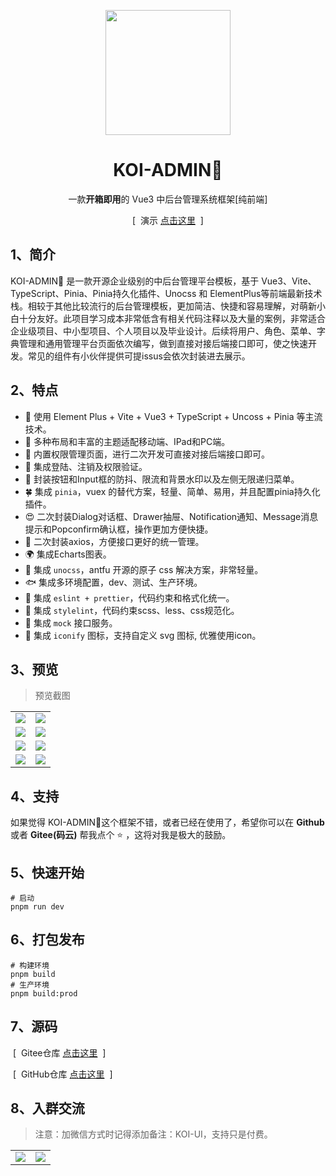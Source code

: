<p align="center">
  <img src="https://pic4.zhimg.com/v2-702a23ebb518199355099df77a3cfe07_b.webp" width="200" height="200" />
</p>

<h1 align="center">KOI-ADMIN🌻</h1>

<p align="center">一款<b>开箱即用</b>的 Vue3 中后台管理系统框架[纯前端]</p>

<p align="center">
  <span>&nbsp;[&nbsp;</span>
  演示
  <a href="http://39.107.143.109/login" target="_blank">点击这里</a>
  <span>&nbsp;]&nbsp;</span>
<p>

## 1、简介

KOI-ADMIN🌻 是一款开源企业级别的中后台管理平台模板，基于 Vue3、Vite、TypeScript、Pinia、Pinia持久化插件、Unocss 和 ElementPlus等前端最新技术栈。相较于其他比较流行的后台管理模板，更加简洁、快捷和容易理解，对萌新小白十分友好。此项目学习成本非常低含有相关代码注释以及大量的案例，非常适合企业级项目、中小型项目、个人项目以及毕业设计。后续将用户、角色、菜单、字典管理和通用管理平台页面依次编写，做到直接对接后端接口即可，使之快速开发。常见的组件有小伙伴提供可提issus会依次封装进去展示。

## 2、特点

- 🎯 使用 Element Plus + Vite + Vue3 + TypeScript + Uncoss + Pinia 等主流技术。
- 🍊 多种布局和丰富的主题适配移动端、IPad和PC端。
- 🐼 内置权限管理页面，进行二次开发可直接对接后端接口即可。
- 🌸 集成登陆、注销及权限验证。
- 🎃 封装按钮和Input框的防抖、限流和背景水印以及左侧无限递归菜单。
- 🍀 集成 `pinia`，vuex 的替代方案，轻量、简单、易用，并且配置pinia持久化插件。
- 😍 二次封装Dialog对话框、Drawer抽屉、Notification通知、Message消息提示和Popconfirm确认框，操作更加方便快捷。
- 🍓 二次封装axios，方便接口更好的统一管理。
- 🌍 集成Echarts图表。
- 🌈 集成 `unocss`，antfu 开源的原子 css 解决方案，非常轻量。
- 🐟 集成多环境配置，dev、测试、生产环境。
- 🌼 集成 `eslint + prettier`，代码约束和格式化统一。
- 🌻 集成 `stylelint`，代码约束scss、less、css规范化。
- 👻 集成 `mock` 接口服务。
- 🏡 集成 `iconify` 图标，支持自定义 svg 图标, 优雅使用icon。

## 3、预览

> 预览截图

<table>
  <tr>
    <td><img src="https://i.mji.rip/2023/11/23/7afa129efbd977e90c4243643d92a5e2.png" /></td>
    <td><img src="https://i.mji.rip/2023/11/23/b8118a39f4b594284c19836ded71f38f.png" /></td>
  </tr>
  <tr>
    <td><img src="https://i.mji.rip/2023/11/23/60404f1d026488d753356c58fb374e7b.png" /></td>
    <td><img src="https://i.mji.rip/2023/11/23/e61fd6ab7f71b4604bf905000e8edc37.png" /></td>
  </tr>
  <tr>
    <td><img src="https://i.mji.rip/2023/11/23/015f776f73a1242845846142820fbcf6.png" /></td>
    <td><img src="https://i.mji.rip/2023/11/23/74fb397c09df3ad6900722d1a6ab5412.png" /></td>
  </tr>
  <tr>
    <td><img src="https://i.mji.rip/2023/11/23/548158708b7b6735c3e0dee5a3f4c223.png" /></td>
    <td><img src="https://i.mji.rip/2023/11/23/2bf2ce90924826a2fd972cad814b4429.png" /></td>
  </tr>
</table>

## 4、支持

如果觉得 KOI-ADMIN🌻这个框架不错，或者已经在使用了，希望你可以在 **Github** 或者 **Gitee(码云)** 帮我点个 ⭐ ，这将对我是极大的鼓励。

## 5、快速开始

```properties
# 启动
pnpm run dev
```

## 6、打包发布

```properties
# 构建环境
pnpm build
# 生产环境
pnpm build:prod
```

## 7、源码

<p align="left">
  <span>&nbsp;[&nbsp;</span>
  Gitee仓库
  <a href="https://gitee.com/BigCatHome/koi-ui.git" target="_blank">点击这里</a>
  <span>&nbsp;]&nbsp;</span>
<p>
<p align="left">
  <span>&nbsp;[&nbsp;</span>
  GitHub仓库
  <a href="https://github.com/yuxintao6/koi-ui.git" target="_blank">点击这里</a>
  <span>&nbsp;]&nbsp;</span>
<p>

## 8、入群交流

> 注意：加微信方式时记得添加备注：KOI-UI，支持只是付费。

<table>
    <tr>
        <td><img src="https://i.miji.bid/2023/11/26/db0ea158bd0e90586b3a6636e71417ae.jpeg"/></td>
        <td><img src="https://i.miji.bid/2023/11/26/7e15f68c24b5a6f69d371059900ccd81.jpeg"/></td>
    </tr>
</table>
